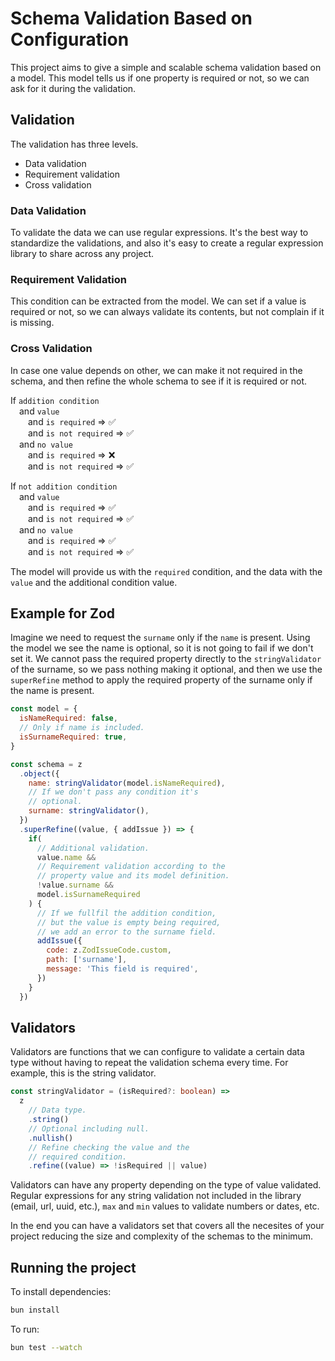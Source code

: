 # Schema Validation Based on Configuration

This project aims to give a simple and scalable schema validation based on a model. This model tells us if one property is required or not, so we can ask for it during the validation.

## Validation

The validation has three levels.

* Data validation
* Requirement validation
* Cross validation

### Data Validation

To validate the data we can use regular expressions. It's the best way to standardize the validations, and also it's easy to create a regular expression library to share across any project.

### Requirement Validation

This condition can be extracted from the model. We can set if a value is required or not, so we can always validate its contents, but not complain if it is missing.

### Cross Validation

In case one value depends on other, we can make it not required in the schema, and then refine the whole schema to see if it is required or not.

If `addition condition`\
&emsp;and `value`\
&emsp;&emsp;and `is required` => ✅\
&emsp;&emsp;and `is not required` => ✅\
&emsp;and `no value`\
&emsp;&emsp;and `is required` => ❌\
&emsp;&emsp;and `is not required` => ✅

If `not addition condition`\
&emsp;and `value`\
&emsp;&emsp;and `is required` => ✅\
&emsp;&emsp;and `is not required` => ✅\
&emsp;and `no value`\
&emsp;&emsp;and `is required` => ✅\
&emsp;&emsp;and `is not required` => ✅

The model will provide us with the `required` condition, and the data with the `value` and the additional condition value.

## Example for Zod

Imagine we need to request the `surname` only if the `name` is present. Using the model we see the name is optional, so it is not going to fail if we don't set it. We cannot pass the required property directly to the `stringValidator` of the surname, so we pass nothing making it optional, and then we use the `superRefine` method to apply the required property of the surname only if the name is present.

```javascript
const model = {
  isNameRequired: false,
  // Only if name is included.
  isSurnameRequired: true,
}

const schema = z
  .object({
    name: stringValidator(model.isNameRequired),
    // If we don't pass any condition it's
    // optional.
    surname: stringValidator(),
  })
  .superRefine((value, { addIssue }) => {
    if(
      // Additional validation.
      value.name &&
      // Requirement validation according to the
      // property value and its model definition.
      !value.surname &&
      model.isSurnameRequired
    ) {
      // If we fullfil the addition condition,
      // but the value is empty being required,
      // we add an error to the surname field.
      addIssue({
        code: z.ZodIssueCode.custom,
        path: ['surname'],
        message: 'This field is required',
      })
    }
  })
```

## Validators

Validators are functions that we can configure to validate a certain data type without having to repeat the validation schema every time. For example, this is the string validator.

```typescript
const stringValidator = (isRequired?: boolean) =>
  z
    // Data type.
    .string()
    // Optional including null.
    .nullish()
    // Refine checking the value and the
    // required condition.
    .refine((value) => !isRequired || value)
```

Validators can have any property depending on the type of value validated. Regular expressions for any string validation not included in the library (email, url, uuid, etc.), `max` and `min` values to validate numbers or dates, etc.

In the end you can have a validators set that covers all the necesites of your project reducing the size and complexity of the schemas to the minimum.

## Running the project

To install dependencies:

```bash
bun install
```

To run:

```bash
bun test --watch
```
